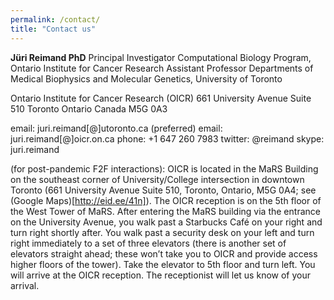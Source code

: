 ```yaml
---
permalink: /contact/
title: "Contact us"
---
```


**Jüri Reimand PhD**
Principal Investigator
Computational Biology Program, Ontario Institute for Cancer Research
Assistant Professor
Departments of Medical Biophysics and Molecular Genetics, University of Toronto


Ontario Institute for Cancer Research (OICR)
661 University Avenue
Suite 510
Toronto Ontario
Canada M5G 0A3


email: juri.reimand[@]utoronto.ca (preferred)
email: juri.reimand[@]oicr.on.ca
phone: +1 647 260 7983
twitter: @reimand
skype: juri.reimand

(for post-pandemic F2F interactions): OICR is located in the MaRS Building on the southeast corner of University/College intersection in downtown Toronto (661 University Avenue Suite 510, Toronto, Ontario, M5G 0A4; see (Google Maps)[http://eid.ee/41n]). The OICR reception is on the 5th floor of the West Tower of MaRS. After entering the MaRS building via the entrance on the University Avenue, you walk past a Starbucks Café on your right and turn right shortly after. You walk past a security desk on your left and turn right immediately to a set of three elevators (there is another set of elevators straight ahead; these won’t take you to OICR and provide access higher floors of the tower). Take the elevator to 5th floor and turn left. You will arrive at the OICR reception. The receptionist will let us know of your arrival.